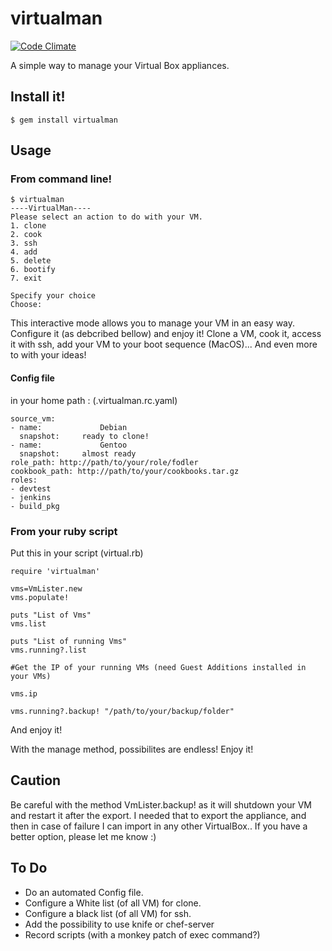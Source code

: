 virtualman
==========

[![Code Climate](https://codeclimate.com/badge.png)](https://codeclimate.com/github/pierreozoux/virtualman)

A simple way to manage your Virtual Box appliances.

## Install it!

	$ gem install virtualman

## Usage

### From command line!

	$ virtualman
	----VirtualMan----
	Please select an action to do with your VM.
	1. clone
	2. cook
	3. ssh
	4. add
	5. delete
	6. bootify
	7. exit

	Specify your choice
	Choose: 

This interactive mode allows you to manage your VM in an easy way. Configure it (as debcribed bellow) and enjoy it! Clone a VM, cook it, access it with ssh, add your VM to your boot sequence (MacOS)... And even more to with your ideas!


#### Config file 
in your home path : (.virtualman.rc.yaml)

	source_vm:
	- name: 			Debian
	  snapshot: 	ready to clone!
	- name: 			Gentoo
	  snapshot: 	almost ready
	role_path: http://path/to/your/role/fodler
	cookbook_path: http://path/to/your/cookbooks.tar.gz
	roles:
	- devtest
	- jenkins
	- build_pkg

### From your ruby script

Put this in your script (virtual.rb)
	
	require 'virtualman'

	vms=VmLister.new
	vms.populate!

	puts "List of Vms"
	vms.list

	puts "List of running Vms"
	vms.running?.list

	#Get the IP of your running VMs (need Guest Additions installed in your VMs)

	vms.ip

	vms.running?.backup! "/path/to/your/backup/folder"

And enjoy it!

With the manage method, possibilites are endless! Enjoy it!

## Caution

Be careful with the method VmLister.backup! as it will shutdown your VM and restart it after the export. I needed that to export the appliance, and then in case of failure I can import in any other VirtualBox.. If you have a better option, please let me know :)

## To Do

* Do an automated Config file.
* Configure a White list (of all VM) for clone.
* Configure a black list (of all VM) for ssh.
* Add the possibility to use knife or chef-server
* Record scripts (with a monkey patch of exec command?)